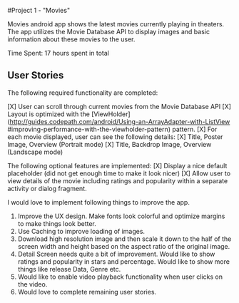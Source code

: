 #Project 1 -  "Movies"

Movies android app shows the latest movies currently playing in theaters. The app 
utilizes the Movie Database API to display images and basic information about 
these movies to the user.


Time Spent: 17 hours spent in total

## User Stories
The following required functionality are completed:

[X] User can scroll through current movies from the Movie Database API
[X] Layout is optimized with the [ViewHolder]
(http://guides.codepath.com/android/Using-an-ArrayAdapter-with-ListView
#improving-performance-with-the-viewholder-pattern) pattern.
[X] For each movie displayed, user can see the following details:
[X] Title, Poster Image, Overview (Portrait mode)
[X] Title, Backdrop Image, Overview (Landscape mode)


The following optional features are implemented:
[X] Display a nice default placeholder (did not get enough time to make it look nicer)
[X] Allow user to view details of the movie including ratings and popularity within 
a separate activity or dialog fragment. 

I would love to implement following things to improve the app. 
1. Improve the UX design. Make fonts look colorful and optimize margins to make things look better.
2. Use Caching to improve loading of images. 
3. Download high resolution image and then scale it down to the half of the screen width 
and height based on the aspect ratio of the original image. 
4. Detail Screen needs quite a bit of improvement. Would like to show ratings 
and popularity in stars and percentage. Would like to show more things like 
release Data, Genre etc. 
5. Would like to enable video playback functionality when user clicks on the video. 
6. Would love to complete remaining user stories. 
